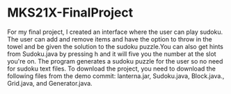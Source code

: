 # MKS21X-FinalProject
For my final project, I created an interface where the user can play sudoku. The user can add and remove items and have the option to throw in the towel and be given the solution to the sudoku puzzle.You can also get hints from Sudoku.java by pressing h and it will five you the number at the slot you're on. The program generates a sudoku puzzle for the user so no need for sudoku text files. 
To download the project, you need to download the following files from the demo commit: lanterna.jar, Sudoku.java, Block.java., Grid.java, and Generator.java.
